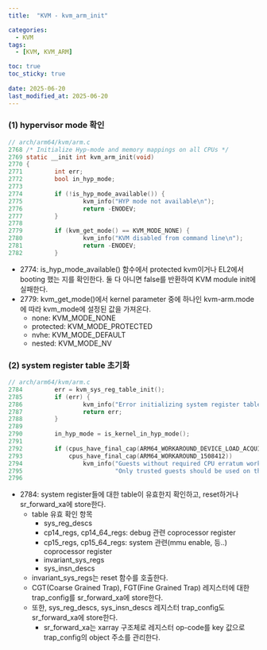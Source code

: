 ```yaml
---
title:  "KVM - kvm_arm_init"

categories:
  - KVM
tags:
  - [KVM, KVM_ARM]

toc: true
toc_sticky: true
 
date: 2025-06-20
last_modified_at: 2025-06-20
---
```

### (1) hypervisor mode 확인
```c
// arch/arm64/kvm/arm.c
2768 /* Initialize Hyp-mode and memory mappings on all CPUs */                       
2769 static __init int kvm_arm_init(void)                                            
2770 {                                                                               
2771         int err;                                                                
2772         bool in_hyp_mode;                                                       
2773                                                                                 
2774         if (!is_hyp_mode_available()) {                                         
2775                 kvm_info("HYP mode not available\n");                           
2776                 return -ENODEV;                                                 
2777         }                                                                       
2778                                                                                 
2779         if (kvm_get_mode() == KVM_MODE_NONE) {                                  
2780                 kvm_info("KVM disabled from command line\n");                   
2781                 return -ENODEV;                            
2782         } 
```
- 2774: is_hyp_mode_available() 함수에서 protected kvm이거나 EL2에서 booting 했는 지를 확인한다. 둘 다 아니면 false를 반환하여 KVM module init에 실패한다.
- 2779: kvm_get_mode()에서 kernel parameter 중에 하나인 kvm-arm.mode에 따라 kvm_mode에 설정된 값을 가져온다.
    - none: KVM_MODE_NONE
    - protected: KVM_MODE_PROTECTED
    - nvhe: KVM_MODE_DEFAULT
    - nested: KVM_MODE_NV

### (2) system register table 초기화
```c
// arch/arm64/kvm/arm.c
2784         err = kvm_sys_reg_table_init();                                         
2785         if (err) {                                                              
2786                 kvm_info("Error initializing system register tables");          
2787                 return err;                                                     
2788         }                                                                       
2789                                                                                 
2790         in_hyp_mode = is_kernel_in_hyp_mode();                                  
2791                                                                                 
2792         if (cpus_have_final_cap(ARM64_WORKAROUND_DEVICE_LOAD_ACQUIRE) ||        
2793             cpus_have_final_cap(ARM64_WORKAROUND_1508412))                      
2794                 kvm_info("Guests without required CPU erratum workarounds can deadlock system!\n" \
2795                          "Only trusted guests should be used on this system.\n");
2796          
```
- 2784: system register들에 대한 table이 유효한지 확인하고, reset하거나 sr_forward_xa에 store한다.
  - table 유효 확인 항목
    - sys_reg_descs
    - cp14_regs, cp14_64_regs: debug 관련 coprocessor register
    - cp15_regs, cp15_64_regs: system 관련(mmu enable, 등..) coprocessor register
    - invariant_sys_regs
    - sys_insn_descs
  - invariant_sys_regs는 reset 함수를 호출한다.
  - CGT(Coarse Grained Trap), FGT(Fine Grained Trap) 레지스터에 대한 trap_config를 sr_forward_xa에 store한다.
  - 또한, sys_reg_descs, sys_insn_descs 레지스터 trap_config도 sr_forward_xa에 store한다.
    - sr_forward_xa는 xarray 구조체로 레지스터 op-code를 key 값으로 trap_config의 object 주소를 관리한다.
